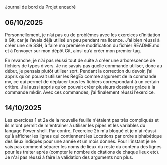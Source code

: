 Journal de bord du Projet encadré

## 06/10/2025

Personnellement, je n’ai pas eu de problèmes avec les exercices d’initiation à Git, car je l’avais déjà utilisé un peu pendant ma licence. J’ai bien réussi à créer une clé SSH, à faire ma première modification du fichier README.md et à l’envoyer sur mon dépôt Git, ainsi qu’à créer mon premier tag.

En revanche, je n’ai pas réussi tout de suite à créer une arborescence de fichiers de types divers. Je ne savais pas quelle commande utiliser, donc au début, je pensais plutôt utiliser sort. Pendant la correction du devoir, j’ai appris qu’on pouvait utiliser les RegEx comme argument de la commande mv, ce qui permet de déplacer tous les fichiers correspondant à un certain critère. J’ai aussi appris qu’on pouvait créer plusieurs dossiers grâce à la commande mkdir. Avec ces commandes, j’ai finalement réussi l’exercice.

## 14/10/2025
Les exercices 1 et 2a de la nouvelle feuille n'étaient pas très compliqués et ils m'ont permit de m'entraîner à utiliser les pipes et les variables du langage Power shell. Par contre, l'exercice 2b m'a bloqué et je n'ai réussi qu'à afficher les lignes qui contiennent les Locations par ordre alphabétique des lieux indiqués pour une année et un mois donnés. Pour l'instant je ne sais pas comment séparer les noms de lieux du reste du contenu des lignes pour les traiter après (compter le nombre de citations de chaque lieux etc). Je n'ai pas réussi à faire la validation des arguments non plus.
